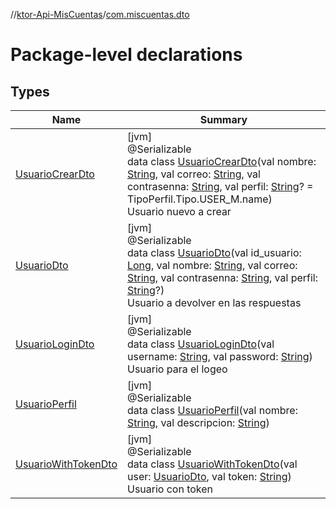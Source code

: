 //[ktor-Api-MisCuentas](../../index.md)/[com.miscuentas.dto](index.md)

# Package-level declarations

## Types

| Name | Summary |
|---|---|
| [UsuarioCrearDto](-usuario-crear-dto/index.md) | [jvm]<br>@Serializable<br>data class [UsuarioCrearDto](-usuario-crear-dto/index.md)(val nombre: [String](https://kotlinlang.org/api/latest/jvm/stdlib/kotlin/-string/index.html), val correo: [String](https://kotlinlang.org/api/latest/jvm/stdlib/kotlin/-string/index.html), val contrasenna: [String](https://kotlinlang.org/api/latest/jvm/stdlib/kotlin/-string/index.html), val perfil: [String](https://kotlinlang.org/api/latest/jvm/stdlib/kotlin/-string/index.html)? = TipoPerfil.Tipo.USER_M.name)<br>Usuario nuevo a crear |
| [UsuarioDto](-usuario-dto/index.md) | [jvm]<br>@Serializable<br>data class [UsuarioDto](-usuario-dto/index.md)(val id_usuario: [Long](https://kotlinlang.org/api/latest/jvm/stdlib/kotlin/-long/index.html), val nombre: [String](https://kotlinlang.org/api/latest/jvm/stdlib/kotlin/-string/index.html), val correo: [String](https://kotlinlang.org/api/latest/jvm/stdlib/kotlin/-string/index.html), val contrasenna: [String](https://kotlinlang.org/api/latest/jvm/stdlib/kotlin/-string/index.html), val perfil: [String](https://kotlinlang.org/api/latest/jvm/stdlib/kotlin/-string/index.html)?)<br>Usuario a devolver en las respuestas |
| [UsuarioLoginDto](-usuario-login-dto/index.md) | [jvm]<br>@Serializable<br>data class [UsuarioLoginDto](-usuario-login-dto/index.md)(val username: [String](https://kotlinlang.org/api/latest/jvm/stdlib/kotlin/-string/index.html), val password: [String](https://kotlinlang.org/api/latest/jvm/stdlib/kotlin/-string/index.html))<br>Usuario para el logeo |
| [UsuarioPerfil](-usuario-perfil/index.md) | [jvm]<br>@Serializable<br>data class [UsuarioPerfil](-usuario-perfil/index.md)(val nombre: [String](https://kotlinlang.org/api/latest/jvm/stdlib/kotlin/-string/index.html), val descripcion: [String](https://kotlinlang.org/api/latest/jvm/stdlib/kotlin/-string/index.html)) |
| [UsuarioWithTokenDto](-usuario-with-token-dto/index.md) | [jvm]<br>@Serializable<br>data class [UsuarioWithTokenDto](-usuario-with-token-dto/index.md)(val user: [UsuarioDto](-usuario-dto/index.md), val token: [String](https://kotlinlang.org/api/latest/jvm/stdlib/kotlin/-string/index.html))<br>Usuario con token |
